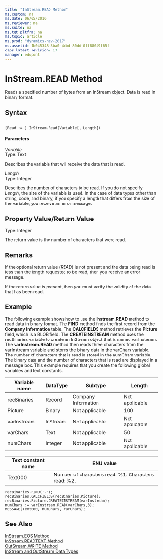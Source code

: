 ```yaml
---
title: "InStream.READ Method"
ms.custom: na
ms.date: 06/05/2016
ms.reviewer: na
ms.suite: na
ms.tgt_pltfrm: na
ms.topic: article
ms.prod: "dynamics-nav-2017"
ms.assetid: 1b045348-3ba0-4dbd-80dd-0ff88049f65f
caps.latest.revision: 17
manager: edupont
---
```

# InStream.READ Method
Reads a specified number of bytes from an InStream object. Data is read in binary format.  
  
## Syntax  
  
```  
  
[Read := ] InStream.Read(Variable[, Length])  
```  
  
#### Parameters  
 *Variable*  
 Type: Text  
  
 Describes the variable that will receive the data that is read.  
  
 *Length*  
 Type: Integer  
  
 Describes the number of characters to be read. If you do not specify *Length*, the size of the variable is used. In the case of data types other than string, code, and binary, if you specify a length that differs from the size of the variable, you receive an error message.  
  
## Property Value/Return Value  
 Type: Integer  
  
 The return value is the number of characters that were read.  
  
## Remarks  
 If the optional return value \(*READ*\) is not present and the data being read is less than the length requested to be read, then you receive an error message.  
  
 If the return value is present, then you must verify the validity of the data that has been read.  
  
## Example  
 The following example shows how to use the **Instream.READ** method to read data in binary format. The **FIND** method finds the first record from the **Company Information** table. The **CALCFIELDS** method retrieves the **Picture** field, which is a BLOB field. The **CREATEINSTREAM** method uses the recBinaries variable to create an InStream object that is named varInstream. The **varInstream.READ** method then reads three characters from the varInstream variable and stores the binary data in the varChars variable. The number of characters that is read is stored in the numChars variable. The binary data and the number of characters that is read are displayed in a message box. This example requires that you create the following global variables and text constants.  
  
|Variable name|DataType|Subtype|Length|  
|-------------------|--------------|-------------|------------|  
|recBinaries|Record|Company Information|Not applicable|  
|Picture|Binary|Not applicable|100|  
|varInstream|InStream|Not applicable|Not applicable|  
|varChars|Text|Not applicable|50|  
|numChars|Integer|Not applicable|Not applicable|  
  
|Text constant name|ENU value|  
|------------------------|---------------|  
|Text000|Number of characters read: %1. Characters read: %2.|  
  
```  
recBinaries.FIND('-');  
recBinaries.CALCFIELDS(recBinaries.Picture);  
recBinaries.Picture.CREATEINSTREAM(varInstream);  
numChars := varInstream.READ(varChars,3);  
MESSAGE(Text000, numChars, varChars);  
```  
  
## See Also  
 [InStream.EOS Method](devenv-InStream.EOS-Method.md)   
 [InStream.READTEXT Method](devenv-InStream.READTEXT-Method.md)   
 [OutStream.WRITE Method](devenv-OutStream-WRITE-Method.md)   
 [InStream and OutStream Data Types](InStream-and-OutStream-Data-Types.md)